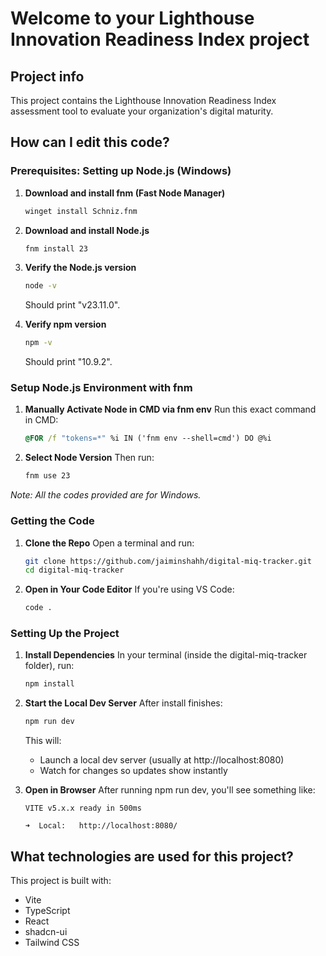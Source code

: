 # Welcome to your Lighthouse Innovation Readiness Index project

## Project info

This project contains the Lighthouse Innovation Readiness Index assessment tool to evaluate your organization's digital maturity.

## How can I edit this code?

### Prerequisites: Setting up Node.js (Windows)

1. **Download and install fnm (Fast Node Manager)**
   ```cmd
   winget install Schniz.fnm
   ```

2. **Download and install Node.js**
   ```cmd
   fnm install 23
   ```

3. **Verify the Node.js version**
   ```cmd
   node -v
   ```
   Should print "v23.11.0".

4. **Verify npm version**
   ```cmd
   npm -v
   ```
   Should print "10.9.2".

### Setup Node.js Environment with fnm

1. **Manually Activate Node in CMD via fnm env**
   Run this exact command in CMD:
   ```cmd
   @FOR /f "tokens=*" %i IN ('fnm env --shell=cmd') DO @%i
   ```

2. **Select Node Version**
   Then run:
   ```cmd
   fnm use 23
   ```

*Note: All the codes provided are for Windows.*

### Getting the Code

1. **Clone the Repo**
   Open a terminal and run:
   ```bash
   git clone https://github.com/jaiminshahh/digital-miq-tracker.git
   cd digital-miq-tracker
   ```

2. **Open in Your Code Editor**
   If you're using VS Code:
   ```bash
   code .
   ```

### Setting Up the Project

1. **Install Dependencies**
   In your terminal (inside the digital-miq-tracker folder), run:
   ```bash
   npm install
   ```

2. **Start the Local Dev Server**
   After install finishes:
   ```bash
   npm run dev
   ```
   This will:
   - Launch a local dev server (usually at http://localhost:8080)
   - Watch for changes so updates show instantly

3. **Open in Browser**
   After running npm run dev, you'll see something like:
   ```
   VITE v5.x.x ready in 500ms

   ➜  Local:   http://localhost:8080/
   ```

## What technologies are used for this project?

This project is built with:

- Vite
- TypeScript
- React
- shadcn-ui
- Tailwind CSS